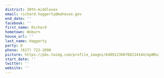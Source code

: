 ```yaml
---
district: 30th-middlesex
email: richard.haggerty@mahouse.gov
end_date: ''
facebook: ''
first_name: Richard
hometown: Woburn
house_url: ''
last_name: Haggerty
party: D
phone: (617) 722-2090
picture: https://pbs.twimg.com/profile_images/648912360766214144/mpNRu3SR_400x400.jpg
start_date: ''
twitter: ''
website: ''
---
```

